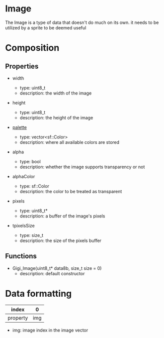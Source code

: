 # Image
The Image is a type of data that doesn't do much on its own. it needs to be utilized by a sprite to be deemed useful

# Composition
## Properties
- width
    - type: uint8_t
    - description: the width of the image
- height
    - type: uint8_t
    - description: the height of the image
- <ins>palette</ins>
    - type: vector\<sf::Color\>
    - description: where all available colors are stored
- alpha
    - type: bool
    - description: whether the image supports transparency or not
- alphaColor
    - type: sf::Color
    - description: the color to be treated as transparent

- pixels
    - type: uint8_t*
    - description: a buffer of the image's pixels
- tpixelsSize
    - type: size_t
    - description: the size of the pixels buffer

## Functions
- Gigi_Image(uint8_t* data8b, size_t size = 0)
    - description: default constructor

# Data formatting
| index | 0 |
|-------|---|
|property|img|

- img: image index in the image vector